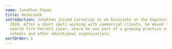 ```yaml
---
name: Jonathan Payne
title: Associate
introduction: Jonathan joined Carnelian as an Associate at the beginning of
  2019. After a short spell working with commercial clients, he moved to the
  search firm Perrett Laver, where he was part of a growing practice serving
  schools and other educational organisations.
sortOrder: 1
---
```

